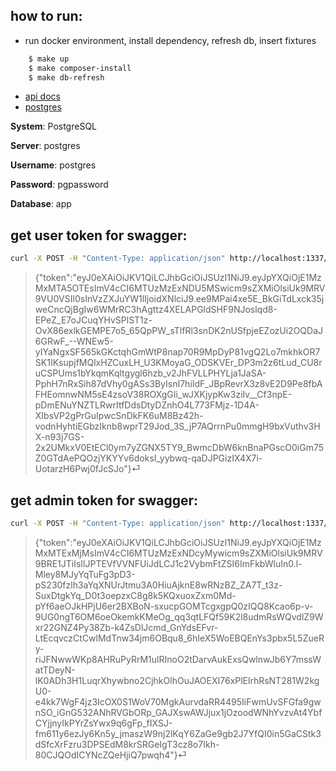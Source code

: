 ## how to run:
- run docker environment, install dependency,  refresh db, insert fixtures
``` sh
    $ make up
    $ make composer-install
    $ make db-refresh
```

    
- [api docs](http://localhost:1337/api/doc)
- [postgres](http://localhost:3308)

**System**: PostgreSQL

**Server**: postgres

**Username**: postgres

**Password**: pgpassword

**Database**: app

## get user token for swagger:
```sh
curl -X POST -H "Content-Type: application/json" http://localhost:1337/api/login_check -d '{"username":"user@mail.com","password":"passwd"}'
```
>{"token":"eyJ0eXAiOiJKV1QiLCJhbGciOiJSUzI1NiJ9.eyJpYXQiOjE1MzMxMTA5OTEsImV4cCI6MTUzMzExNDU5MSwicm9sZXMiOlsiUk9MRV9VU0VSIl0sInVzZXJuYW1lIjoidXNlciJ9.ee9MPai4xe5E_BkGiTdLxck35jweCncQjBgIw6WMrRC3hAgttz4XELAPGldSHF9NJoslqd8-EPeZ_E7oJCuqYHvSPlST1z-OvX86exlkGEMPE7o5_65QpPW_sTlfRl3snDK2nUSfpjeEZozUi2OQDaJ6GRwF_--WNEw5-yIYaNgxSF565kGKctqhGmWtP8nap70R9MpDyP81vgQ2Lo7mkhkOR7SK1IKsupjfMQlxHZCuxLH_U3KMoyaG_ODSKVEr_DP3m2z6tLud_CU8ruCSPUms1bYkqmKqltgygl6hzb_v2JhFVLLPHYLja1JaSA-PphH7nRxSih87dVhy0gASs3ByIsnI7hiIdF_JBpRevrX3z8vE2D9Pe8fbAFHEomnwNM5sE4zsoV38ROXgGIi_wJXKjypKw3ziIv__Cf3npE-pDmENuYNZTLRwrItfDdsDtyDZnhO4L773FMjz-1D4A-XIbsVP2gPrGuIpwcSnDkFK6uM8Bz42h-vodnHyhtiEGbzIknb8wprT29Jod_3S_jP7AQrrnPu0mmgH9bxVuthv3HX-n93j7GS-2x2UMkxV0EtECl0ym7yZGNX5TY9_BwmcDbW6knBnaPGscO0iGm75Z0GTdAePQOzjYKYYv6doksI_yybwq-qaDJPGizIX4X7i-UotarzH6Pwj0fJcSJo"}⏎
## get admin token for swagger:
```sh
curl -X POST -H "Content-Type: application/json" http://localhost:1337/api/login_check -d '{"username":"admin@mail.com","password":"passwd"}'
```
>{"token":"eyJ0eXAiOiJKV1QiLCJhbGciOiJSUzI1NiJ9.eyJpYXQiOjE1MzMxMTExMjMsImV4cCI6MTUzMzExNDcyMywicm9sZXMiOlsiUk9MRV9BRE1JTiIsIlJPTEVfVVNFUiJdLCJ1c2VybmFtZSI6ImFkbWluIn0.l-Mley8MJyYqTuFg3pD3-pS230fzlh3aYqXNUrJtmu3A0HiuAjknE8wRNzBZ_ZA7T_t3z-SuxDtgkYq_D0t3oepzxC8g8k5KQxuoxZxm0Md-pYf6aeOJkHPjU6er2BXBoN-sxucpGOMTcgxgpQ0zIQQ8Kcao6p-v-9UG0ngT6OM6oeOkemkKMeOg_qq3qtLFQf59K2l8udmRsWQvdlZ9Wxr22GNZ4Py38Zb-k4ZsDlJcmd_GnYdsEFvr-LtEcqvczCtCwlMdTnw34jm6OBqu8_6hIeX5WoEBQEnYs3pbx5L5ZueRy-riJFNwwWKp8AHRuPyRrM1ulRInoO2tDarvAukExsQwlnwJb6Y7mssWatTDeyN-lK0ADh3H1LuqrXhywbno2CjhkOlhOuJAOEXI76xPlElrhRsNT281W2kgU0-e4kk7WgF4jz3IcOX0S1WoV70MgkAurvdaRR4495IiFwmUvSFGfa9gwnSO_iGnG532ANhRVGbORp_GAJXswAWJjux1jOzoodWNhYvzvAt4YbfCYjjnyIkPYrZsYwx9q6gFp_fIXSJ-fm611y6ezJy6Kn5y_jmaszW9nj2lKqY6ZaGe9gb2J7YfQI0in5GaCStk3dSfcXrFzru3DPSEdM8krSRGeIgT3cz8o7Ikh-80CJQOdICYNcZQeHjiQ7pwqh4"}⏎    